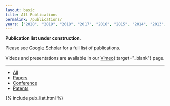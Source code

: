 ```yaml
---
layout: basic
title: All Publications
permalink: /publications/
years: ["2020", "2019", "2018", "2017", "2016", "2015", "2014", "2013", "2012", "2011", "2010", "2009", "2008", "2007", "2006", "2005", "2004", "2003", "2002"]
---
```


**Publication list under construction.** 

Please see [Google Scholar](https://scholar.google.com/citations?user=3rB_SGYAAAAJ&hl=en&oi=ao) for a full list of publications.

Videos and presentations are available in our [Vimeo](https://vimeo.com/showcase/7521351){:target="_blank"} page.

---

<div class="tabs">
  <ul>
    <li class="is-active"><a href="{{ site.baseurl }}/publications/">All</a></li>
    <li><a href="{{ site.baseurl }}/publications/papers">Papers</a></li>
    <li><a href="{{ site.baseurl }}/publications/conference">Conference</a></li>
    <li><a href="{{ site.baseurl }}/publications/patents">Patents</a></li>
  </ul>
</div>

{% include pub_list.html %}